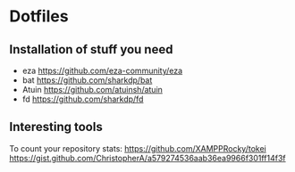 # Dotfiles

## Installation of stuff you need

- eza https://github.com/eza-community/eza
- bat https://github.com/sharkdp/bat
- Atuin https://github.com/atuinsh/atuin
- fd https://github.com/sharkdp/fd

## Interesting tools

To count your repository stats: https://github.com/XAMPPRocky/tokei
https://gist.github.com/ChristopherA/a579274536aab36ea9966f301ff14f3f
